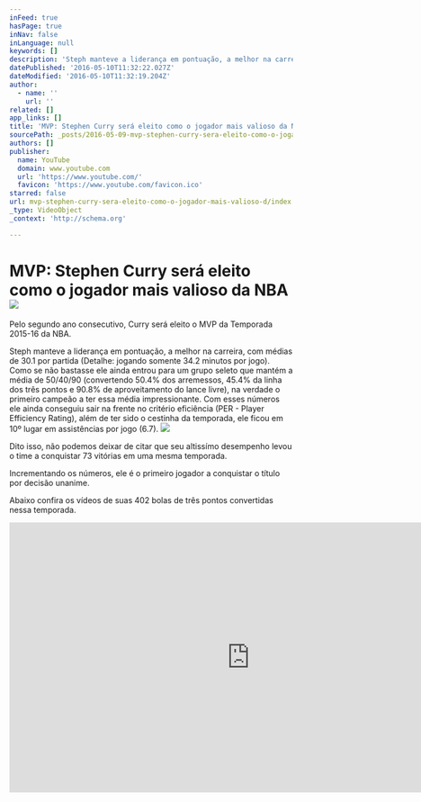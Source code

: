 ```yaml
---
inFeed: true
hasPage: true
inNav: false
inLanguage: null
keywords: []
description: 'Steph manteve a liderança em pontuação, a melhor na carreira, com médias de 30.1 por partida (Detalhe: jogando somente 34.2 minutos por jogo). Como se não bastasse ele ainda entrou para um grupo seleto que mantém a média de 50/40/90 (convertendo 50.4% dos arremessos, 45.4% da linha dos três pontos e 90.8% de aproveitamento do lance livre), na verdade o primeiro campeão a ter essa média impressionante. Com esses números ele ainda conseguiu sair na frente no critério eficiência (PER - Player Efficiency Rating), além de ter sido o cestinha da temporada, ele ficou em 10º lugar em assistências por jogo (6.7).'
datePublished: '2016-05-10T11:32:22.027Z'
dateModified: '2016-05-10T11:32:19.204Z'
author:
  - name: ''
    url: ''
related: []
app_links: []
title: 'MVP: Stephen Curry será eleito como o jogador mais valioso da NBA '
sourcePath: _posts/2016-05-09-mvp-stephen-curry-sera-eleito-como-o-jogador-mais-valioso-d.md
authors: []
publisher:
  name: YouTube
  domain: www.youtube.com
  url: 'https://www.youtube.com/'
  favicon: 'https://www.youtube.com/favicon.ico'
starred: false
url: mvp-stephen-curry-sera-eleito-como-o-jogador-mais-valioso-d/index.html
_type: VideoObject
_context: 'http://schema.org'

---
```

# MVP: Stephen Curry será eleito como o jogador mais valioso da NBA ![](https://the-grid-user-content.s3-us-west-2.amazonaws.com/74a3b9e6-811e-476b-9ff7-0237bc65d1ae.jpg)

Pelo segundo ano consecutivo, Curry será eleito o MVP da Temporada 2015-16 da NBA.

Steph manteve a liderança em pontuação, a melhor na carreira, com médias de 30.1 por partida (Detalhe: jogando somente 34.2 minutos por jogo). Como se não bastasse ele ainda entrou para um grupo seleto que mantém a média de 50/40/90 (convertendo 50.4% dos arremessos, 45.4% da linha dos três pontos e 90.8% de aproveitamento do lance livre), na verdade o primeiro campeão a ter essa média impressionante. Com esses números ele ainda conseguiu sair na frente no critério eficiência (PER - Player Efficiency Rating), além de ter sido o cestinha da temporada, ele ficou em 10º lugar em assistências por jogo (6.7).
![](https://the-grid-user-content.s3-us-west-2.amazonaws.com/5418cee6-4cfd-4fa5-b803-2fc0cd240f20.jpg)

Dito isso, não podemos deixar de citar que seu altissímo desempenho levou o time a conquistar 73 vitórias em uma mesma temporada.

Incrementando os números, ele é o primeiro jogador a conquistar o título por decisão unanime. 

Abaixo confira os vídeos de suas 402 bolas de três pontos convertidas nessa temporada.

<iframe src="https://cdn.embedly.com/widgets/media.html?src=https%3A%2F%2Fwww.youtube.com%2Fembed%2FpZUCrrVF9JU%3Ffeature%3Doembed&amp;url=https%3A%2F%2Fwww.youtube.com%2Fwatch%3Fv%3DpZUCrrVF9JU&amp;image=https%3A%2F%2Fi.ytimg.com%2Fvi%2FpZUCrrVF9JU%2Fhqdefault.jpg&amp;key=b7d04c9b404c499eba89ee7072e1c4f7&amp;type=text%2Fhtml&amp;schema=youtube" width="854" height="480" scrolling="no" frameborder="0" allowfullscreen="" style=""></iframe>